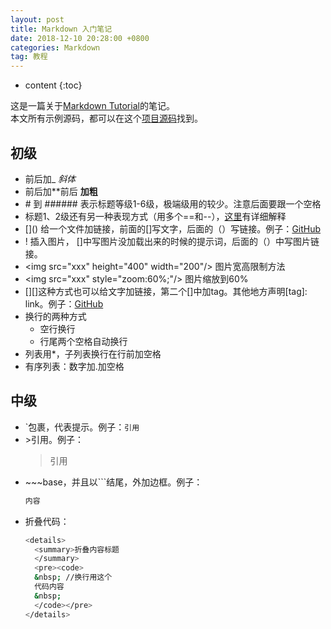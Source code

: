 ```yaml
---
layout: post
title: Markdown 入门笔记
date: 2018-12-10 20:28:00 +0800
categories: Markdown
tag: 教程
---
```

* content
{:toc}


这是一篇关于[Markdown Tutorial](https://www.markdowntutorial.com/)的笔记。  
本文所有示例源码，都可以在这个[项目源码](https://github.com/hqglichao/hqglichao.github.io)找到。  

初级
------------------------------------------

* 前后加_ _斜体_ 
* 前后加\**前后 **加粗**
* \# 到 \###### 表示标题等级1-6级，极端级用的较少。注意后面要跟一个空格
* 标题1、2级还有另一种表现方式（用多个==和--），[这里](https://wastemobile.gitbooks.io/gitbook-chinese/content/format/markdown.html)有详细解释
* \[]() 给一个文件加链接，前面的\[]写文字，后面的（）写链接。例子：[GitHub](https:\\www.github.com)
* \![]() 插入图片， \[]中写图片没加载出来的时候的提示词，后面的（）中写图片链接。
* \<img src="xxx" height="400" width="200"/>  图片宽高限制方法
* \<img src="xxx" style="zoom:60%;"/> 图片缩放到60%
* \[]\[]这种方式也可以给文字加链接，第二个\[]中加tag。其他地方声明\[tag]: link。例子：[GitHub][linkName]
* 换行的两种方式
  * 空行换行
  * 行尾两个空格自动换行
* 列表用\*，子列表换行在行前加空格
* 有序列表：数字加.加空格



中级
------------------------------------------

* \`包裹，代表提示。例子：`引用`
* \>引用。例子：
  >引用
* \~~~base，并且以```结尾，外加边框。例子：
  ~~~bash
  内容
  ~~~
* 折叠代码：
  ```bash
  <details>
    <summary>折叠内容标题
    </summary>
    <pre><code>  
    &nbsp; //换行用这个
    代码内容
    &nbsp;
    </code></pre>
  </details>
  ```


[linkName]: https:\\\\www.github.com